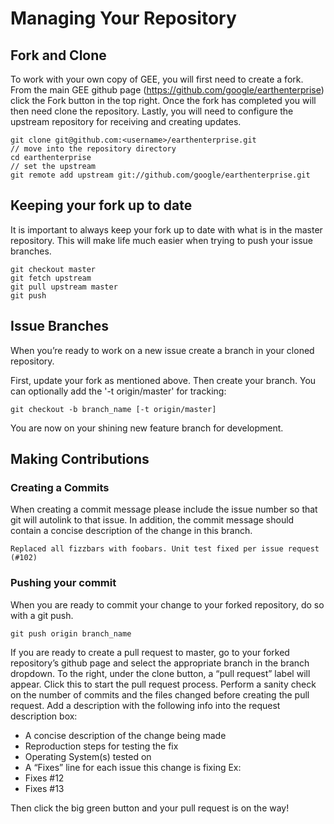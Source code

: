 # Managing Your Repository

## Fork and Clone
To work with your own copy of GEE, you will first need to create a fork. From the main GEE github page (https://github.com/google/earthenterprise) click the Fork button in the top right. Once the fork has completed you will then need clone the repository. Lastly, you will need to configure the upstream repository for receiving and creating updates.
 
```
git clone git@github.com:<username>/earthenterprise.git
// move into the repository directory  
cd earthenterprise  
// set the upstream  
git remote add upstream git://github.com/google/earthenterprise.git
```

 
## Keeping your fork up to date
It is important to always keep your fork up to date with what is in the master repository. This will make life much easier when trying to push your issue branches.
 
```
git checkout master
git fetch upstream
git pull upstream master
git push
```


## Issue Branches
When you’re ready to work on a new issue create a branch in your cloned repository.
 
First, update your fork as mentioned above. Then create your branch. You can optionally add the '-t origin/master' for tracking:
 
`git checkout -b branch_name [-t origin/master]`

You are now on your shining new feature branch for development.

## Making Contributions

### Creating a Commits
When creating a commit message please include the issue number so that git will autolink to that issue. In addition, the commit message should contain a concise description of the change in this branch. 
 
`Replaced all fizzbars with foobars. Unit test fixed per issue request (#102)`
 
### Pushing your commit
When you are ready to commit your change to your forked repository, do so with a git push.
 
`git push origin branch_name`
 
If you are ready to create a pull request to master, go to your forked repository’s github page and select the appropriate branch in the branch dropdown. To the right, under the clone button, a “pull request” label will appear. Click this to start the pull request process. Perform a sanity check on the number of commits and the files changed before creating the pull request. Add a description with the following info into the request description box: 
* A concise description of the change being made
* Reproduction steps for testing the fix
* Operating System(s) tested on
* A “Fixes” line for each issue this change is fixing Ex: 
* Fixes #12
* Fixes #13

Then click the big green button and your pull request is on the way!

